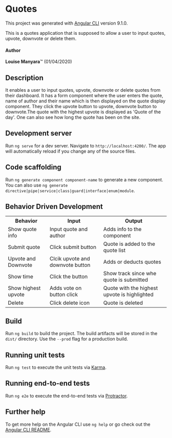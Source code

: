 # Quotes

This project was generated with [Angular CLI](https://github.com/angular/angular-cli) version 9.1.0.

This is a quotes application that is supposed to allow a user to input quotes, upvote, downvote or delete them.

#### Author

 ****Louise Manyara****&trade; (01/04/2020)

## Description

It enables a user to input quotes, upvote, downvote or delete quotes from their dashboard.
 It has a form component where the user enters the quote, name of author and their name which is then displayed on the quote display component. They click the upvote button to upvote, downvote button to downvote.The quote with the highest upvote is displayed as 'Quote of the day'. One can also see how long the quote has been on the site.  


## Development server

Run `ng serve` for a dev server. Navigate to `http://localhost:4200/`. The app will automatically reload if you change any of the source files.

## Code scaffolding

Run `ng generate component component-name` to generate a new component. You can also use `ng generate directive|pipe|service|class|guard|interface|enum|module`.

## Behavior Driven Development
<table>
    <tr>
      <th>Behavior</th> 
      <th>Input</th> 
      <th>Output</th>   
    </tr>
    <tr>
        <td>Show quote info</td>
        <td>Input quote and author</td>
        <td>Adds info to the component</td>
    </tr>
    <tr>
        <td>Submit quote</td>
        <td>Click submit button</td>
        <td>Quote is added to the quote list</td>
    </tr>
    <tr>
        <td>Upvote and Downvote</td>
        <td>Clcik upvote and downvote button</td>    
        <td>Adds or deducts quotes</td>
    </tr>
    <tr>
        <td>Show time</td>
        <td>Click the button</td>
        <td>Show track since whe quote is submitted</td>
    </tr> 
    <tr>
        <td>Show highest upvote </td>
        <td>Adds vote on button click</td>
        <td>Quote with the highest upvote is highlighted</td>
    </tr>   
    <tr>
        <td>Delete </td>
        <td>Click delete icon</td>
        <td>Quote is deleted</td>
    </tr>
</table>


## Build

Run `ng build` to build the project. The build artifacts will be stored in the `dist/` directory. Use the `--prod` flag for a production build.

## Running unit tests

Run `ng test` to execute the unit tests via [Karma](https://karma-runner.github.io).

## Running end-to-end tests

Run `ng e2e` to execute the end-to-end tests via [Protractor](http://www.protractortest.org/).

## Further help

To get more help on the Angular CLI use `ng help` or go check out the [Angular CLI README](https://github.com/angular/angular-cli/blob/master/README.md).
